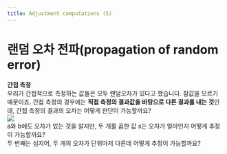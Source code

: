 ```yaml
---
title: Adjustment computations (5)
---
```


# 랜덤 오차 전파(propagation of random error)
**간접 측정**     
우리가 간접적으로 측정하는 값들은 모두 랜덤오차가 있다고 했습니다. 참값을 모르기 때문이죠. 간접 측정의 경우에는 **직접 측정의 결과값을 바탕으로 다른 결과를 내는 것**인데, 간접 측정의 결과의 오차는 어떻게 판단이 가능할까요?    
![](https://i.ibb.co/dKpzpkY/1.jpg)     
a와 b에도 오차가 있는 것을 알지만, 두 개를 곱한 값 s는 오차가 얼마인지 어떻게 추정이 가능할까요?    
두 번째는 심지어, 두 개의 오차가 단위마저 다른데 어떻게 추정이 가능할까요?

